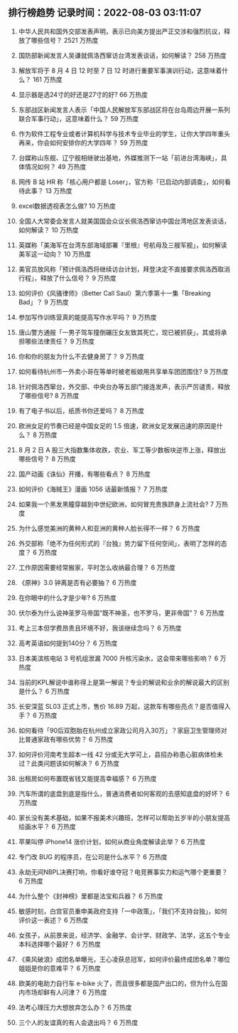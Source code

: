 
## 排行榜趋势 记录时间：2022-08-03 03:11:07
  
  1. 中华人民共和国外交部发表声明，表示已向美方提出严正交涉和强烈抗议，释放了哪些信号？ 2521 万热度
    
  2. 国防部新闻发言人吴谦就佩洛西窜访台湾发表谈话，如何解读？ 258 万热度
    
  3. 解放军将于 8 月 4 日 12 时至 7 日 12 时进行重要军事演训行动，这意味着什么？ 161 万热度
    
  4. 显示器是选24寸的好还是27寸的好? 66 万热度
    
  5. 东部战区新闻发言人表示「中国人民解放军东部战区将在台岛周边开展一系列联合军事行动」，这意味着什么？ 59 万热度
    
  6. 作为软件工程专业或者计算机科学与技术专业毕业的学生，让你大学四年重头再来，你会如何安排你的大学四年？ 59 万热度
    
  7. 台媒称山东舰、辽宁舰相继驶出基地，外媒推测下一站「前进台湾海峡」，具体情况如何？ 49 万热度
    
  8. 网传 B 站 HR 称「核心用户都是 Loser」，官方称「已启动内部调查」，如何看待此事？ 13 万热度
    
  9. excel数据透视表怎么做? 10 万热度
    
  10. 全国人大常委会发言人就美国国会众议长佩洛西窜访中国台湾地区发表谈话，如何解读？ 10 万热度
    
  11. 英媒称「美海军在台湾东部海域部署『里根』号航母及三艘军舰」，如何解读美军这一动向？ 10 万热度
    
  12. 美官员放风称「预计佩洛西将继续访台计划，拜登决定不直接要求佩洛西取消行程」，释放了什么信号？ 9 万热度
    
  13. 如何评价《风骚律师》（Better Call Saul）第六季第十一集「Breaking Bad」？ 9 万热度
    
  14. 参加写作训练营真的能提高写作水平吗？ 9 万热度
    
  15. 唐山警方通报「一男子驾车撞倒碾压女友致其死亡，现已被抓获」，其或将承担哪些法律责任？ 9 万热度
    
  16. 你和你的朋友为什么不去健身房了？ 9 万热度
    
  17. 如何看待杭州市一外卖小哥在等单时被老板娘用共享单车团团围住? 9 万热度
    
  18. 针对佩洛西窜台，外交部、中央台办等五部门接连发声，表示严厉谴责，释放了哪些信号? 8 万热度
    
  19. 有了电子书以后，纸质书你还爱吗？ 8 万热度
    
  20. 欧洲女足的节奏已经是中国女足的 1.5 倍速，欧洲女足发展迅速的原因是什么？ 8 万热度
    
  21. 8 月 2 日 A 股三大指数集体收跌，农业、军工等少数板块逆市上涨，释放出哪些信号？ 8 万热度
    
  22. 国产动画《诛仙》开播，有哪些看点？ 8 万热度
    
  23. 如何评价《海贼王》漫画 1056 话最新情报？ 7 万热度
    
  24. 如果我一个黑发黑瞳穿越到中世纪欧洲，如何冒充贵族跻身上流社会? 7 万热度
    
  25. 为什么感觉美洲的黄种人和亚洲的黄种人脸长得不一样？ 6 万热度
    
  26. 外交部称「绝不为任何形式的『台独』势力留下任何空间」，表明了怎样的态度？ 6 万热度
    
  27. 工作原因需要经常搬家，平时怎么收纳最合理？ 6 万热度
    
  28. 《原神》3.0 钟离是否有必要抽？ 6 万热度
    
  29. 在你眼中的什么才是少年? 6 万热度
    
  30. 伏尔泰为什么说神圣罗马帝国“既不神圣，也不罗马，更非帝国”？ 6 万热度
    
  31. 考上三本但学费昂贵且环境不好，我该继续念吗？ 6 万热度
    
  32. 高考英语如何提到140分？ 6 万热度
    
  33. 日本美滨核电站 3 号机组泄漏 7000 升核污染水，这会带来哪些影响？ 6 万热度
    
  34. 当前的KPL解说中谁称得上是第一解说？专业的解说和业余的解说最大的区别是什么？ 6 万热度
    
  35. 长安深蓝 SL03 正式上市，售价 16.89 万起，这款车有哪些亮点？是否值得入手？ 6 万热度
    
  36. 如何看待「90后双胞胎在杭州成立家政公司月入30万」？家庭卫生管理师对比普通家政有哪些优势？ 6 万热度
    
  37. 如何评价河南考生超本一线 42 分或无大学可上，县招办称患心脏病体检未过？此类问题该如何解决？ 6 万热度
    
  38. 出租房如何布置既省钱又能提高幸福感？ 6 万热度
    
  39. 汽车所谓的底盘到底是指什么，普通消费者如何客观的去感知底盘的好坏？ 6 万热度
    
  40. 家长没有美术基础，如果不报美术兴趣班，怎样可以帮助五岁半的小朋友提高绘画水平？ 6 万热度
    
  41. 苹果叫停 iPhone14 涨价计划，如何从商业角度解读此举？ 6 万热度
    
  42. 专门改 BUG 的程序员，在公司是什么水平？ 6 万热度
    
  43. 永劫无间NBPL决赛打响，你看好谁夺冠？电竞赛事实力和运气哪个更重要？ 6 万热度
    
  44. 为什么整个《封神榜》里都是法宝和兵器？ 6 万热度
    
  45. 敏感时刻，白宫官员重申美政府支持「一中政策」，「我们不支持台独」，如何评价这一表述？ 6 万热度
    
  46. 女孩子，从前景来说，经济学、金融学、会计学、财政学、法学，这五个专业本科选择哪个最好？ 6 万热度
    
  47. 《乘风破浪》成团名单曝光，王心凌获总冠军，如何评价最终成团名单？哪位姐姐是你的意难平？ 6 万热度
    
  48. 欧美的电助力自行车 e-bike 火了，而且很多都是国产出口的，但为什么在国内市场却鲜有人问津？ 6 万热度
    
  49. 法考心理压力大想放弃怎么办？ 6 万热度
    
  50. 三个人的友谊真的有人会退出吗？ 6 万热度
    